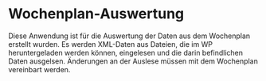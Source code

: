 # Wochenplan-Auswertung

Diese Anwendung ist für die Auswertung der Daten aus dem Wochenplan erstellt wurden.
Es werden XML-Daten aus Dateien, die im WP heruntergeladen werden können, eingelesen und die darin befindlichen Daten ausgelsen.
Änderungen an der Auslese müssen mit dem Wochenplan vereinbart werden.
